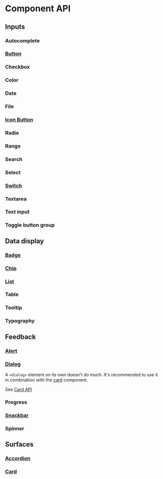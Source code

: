 # Component API

## Inputs

### Autocomplete

### [Button](/components/inputs/button)

<!--@include: ./components/inputs/button-api.md -->

### Checkbox

<!--@include: ./components/inputs/checkbox-radio-api.md -->

### Color

### Date

### File

### [Icon Button](/components/inputs/icon-button)

<!--@include: ./components/inputs/icon-button-api.md -->

### Radio

### Range

### Search

### Select

### [Switch](/components/inputs/switch-api.md)

<!--@include: ./components/inputs/switch-api.md -->

### Textarea

### Text input

### Toggle button group

## Data display

### [Badge](/components/data-display/badge)

<!--@include: ./components/data-display/badge-api.md -->

### [Chip](/components/data-display/chip)

<!--@include: ./components/data-display/chip-api.md -->

### [List](/components/data-display/list)

<!--@include: ./components/data-display/list-api.md -->

### Table

### Tooltip

### Typography

## Feedback

### [Alert](/components/feedback/alert)

<!--@include: ./components/feedback/alert-api.md -->

### [Dialog](/components/feedback/dialog)

A `<dialog>` element on its own doesn't do much. It's recommended to use it in combination with the [card](/components/surfaces/card) component.

See [Card API](#card)

### Progress

### [Snackbar](/components/feedback/snackbar)

<!--@include: ./components/feedback/snackbar-api.md -->

### Spinner

## Surfaces

### [Accordion](/components/surfaces/accordion)

<!--@include: ./components/surfaces/accordion-api.md -->

### [Card](/components/surfaces/card)

<!--@include: ./components/surfaces/card-api.md -->
